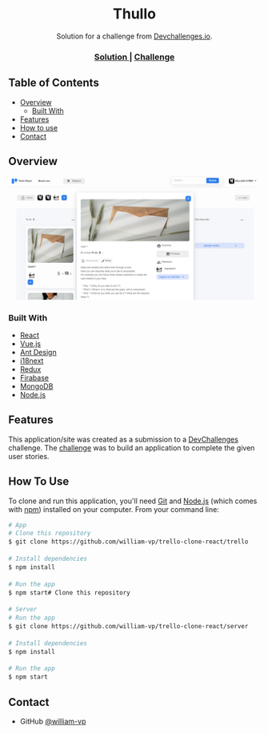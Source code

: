 <!-- Please update value in the {}  -->

<h1 style="text-align: center">Thullo</h1>

<div style="text-align: center">
   Solution for a challenge from  <a href="http://devchallenges.io" target="_blank">Devchallenges.io</a>.
</div>

<div style="text-align: center">
  <h3>
    <a href="https://thullo-wavp.vercel.app">
      Solution
    </a>
    <span> | </span>
    <a href="https://devchallenges.io/challenges/wP0LbGgEeKhpFHUpPpDh">
      Challenge
    </a>
  </h3>
</div>

<!-- TABLE OF CONTENTS -->

## Table of Contents

- [Overview](#overview)
  - [Built With](#built-with)
- [Features](#features)
- [How to use](#how-to-use)
- [Contact](#contact)

<!-- OVERVIEW -->

## Overview

![img.png](trello/public/img.png)

### Built With

<!-- This section should list any major frameworks that you built your project using. Here are a few examples.-->

- [React](https://reactjs.org/)
- [Vue.js](https://vuejs.org/)
- [Ant Design](https://ant.design/)
- [i18next](https://www.i18next.com/)
- [Redux](https://es.redux.js.org/)
- [Firabase](https://firebase.google.com/)
- [MongoDB](https://www.mongodb.com/)
- [Node.js](https://nodejs.org/)

## Features

<!-- List the features of your application or follow the template. Don't share the figma file here :) -->

This application/site was created as a submission to a [DevChallenges](https://devchallenges.io/challenges) challenge. The [challenge](https://devchallenges.io/challenges/wP0LbGgEeKhpFHUpPpDh) was to build an application to complete the given user stories.

## How To Use

<!-- Example: -->

To clone and run this application, you'll need [Git](https://git-scm.com) and [Node.js](https://nodejs.org/en/download/) (which comes with [npm](http://npmjs.com)) installed on your computer. From your command line:

```bash
# App
# Clone this repository
$ git clone https://github.com/william-vp/trello-clone-react/trello

# Install dependencies
$ npm install

# Run the app
$ npm start# Clone this repository

# Server
# Run the app
$ git clone https://github.com/william-vp/trello-clone-react/server

# Install dependencies
$ npm install

# Run the app
$ npm start
```
## Contact

- GitHub [@william-vp](https://github.com/william-vp)
